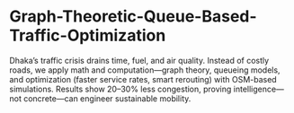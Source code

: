 # Graph-Theoretic-Queue-Based-Traffic-Optimization
Dhaka’s traffic crisis drains time, fuel, and air quality. Instead of costly roads, we apply math and computation—graph theory, queueing models, and optimization (faster service rates, smart rerouting) with OSM-based simulations. Results show 20–30% less congestion, proving intelligence—not concrete—can engineer sustainable mobility.
